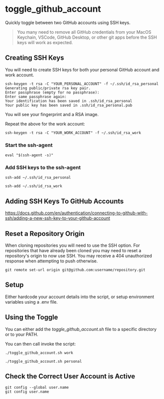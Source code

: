 # toggle_github_account

Quickly toggle between two GitHub accounts using SSH keys.

> You many need to remove all GitHub credentials from your MacOS Keychain, VSCode, GitHub Desktop, or other git apps before the SSH keys will work as expected.

## Creating SSH Keys

You will need to create SSH keys for both your personal GitHub account and work account.

```
ssh-keygen -t rsa -C "YOUR_PERSONAL_ACCOUNT" -f ~/.ssh/id_rsa_personal
Generating public/private rsa key pair.
Enter passphrase (empty for no passphrase):
Enter same passphrase again:
Your identification has been saved in .ssh/id_rsa_personal
Your public key has been saved in .ssh/id_rsa_personal.pub
```

You will see your fingerprint and a RSA image.

Repeat the above for the work account:

```
ssh-keygen -t rsa -C "YOUR_WORK_ACCOUNT" -f ~/.ssh/id_rsa_work
```

### Start the ssh-agent

`eval "$(ssh-agent -s)"`

### Add SSH keys to the ssh-agent

`ssh-add ~/.ssh/id_rsa_personal`

`ssh-add ~/.ssh/id_rsa_work`

## Adding SSH Keys To GitHub Accounts

https://docs.github.com/en/authentication/connecting-to-github-with-ssh/adding-a-new-ssh-key-to-your-github-account

## Reset a Repository Origin

When cloning repositories you will need to use the SSH option. For repositories that have already been cloned you may need to reset a repository's origin to now use SSH. You may receive a 404 unauthorized response when attempting to push otherwise.

```
git remote set-url origin git@github.com:username/repository.git
```

## Setup

Either hardcode your account details into the script, or setup environment variables using a .env file.

## Using the Toggle

You can either add the _toggle_github_account.sh_ file to a specific directory or to your PATH.

You can then call invoke the script:

```
./toggle_github_account.sh work
```

```
./toggle_github_account.sh personal
```

## Check the Correct User Account is Active

```
git config --global user.name
git config user.name
```
